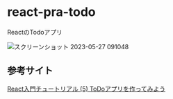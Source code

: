 # react-pra-todo
ReactのTodoアプリ

![スクリーンショット 2023-05-27 091048](https://github.com/haru-sushiring/react-pra-todo/assets/80729160/a53ad5bb-adce-4363-982c-7a22e5ee4b66)


## 参考サイト
[React入門チュートリアル (5) ToDoアプリを作ってみよう](https://www.hypertextcandy.com/react-tutorial-05-wrap-up-with-todo-app)
